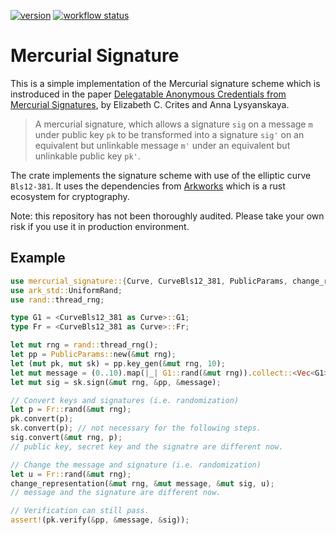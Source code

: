 [![version]][crates.io] [![workflow status]][workflow]

[version]: https://img.shields.io/crates/v/mercurial-signature.svg
[crates.io]: https://crates.io/crates/mercurial-signature
[workflow status]: https://github.com/AlvinHon/mercurial-signature/actions/workflows/build_and_test.yml/badge.svg?branch=main
[workflow]: https://github.com/AlvinHon/mercurial-signature/actions/workflows/build_and_test.yml

# Mercurial Signature

This is a simple implementation of the Mercurial signature scheme which is instroduced in the paper [Delegatable Anonymous Credentials from Mercurial Signatures](https://eprint.iacr.org/2018/923), by Elizabeth C. Crites and Anna Lysyanskaya.

> A mercurial signature, which allows a signature `sig` on a message `m` under public key `pk` to be transformed into a signature `sig'` on an equivalent but unlinkable message `m'` under an equivalent but unlinkable public key `pk'`.

The crate implements the signature scheme with use of the elliptic curve `Bls12-381`. It uses the dependencies from [Arkworks](https://github.com/arkworks-rs/) which is a rust ecosystem for cryptography.

Note: this repository has not been thoroughly audited. Please take your own risk if you use it in production environment.

## Example

```rust
use mercurial_signature::{Curve, CurveBls12_381, PublicParams, change_representation};
use ark_std::UniformRand;
use rand::thread_rng;

type G1 = <CurveBls12_381 as Curve>::G1;
type Fr = <CurveBls12_381 as Curve>::Fr;

let mut rng = rand::thread_rng();
let pp = PublicParams::new(&mut rng);
let (mut pk, mut sk) = pp.key_gen(&mut rng, 10);
let mut message = (0..10).map(|_| G1::rand(&mut rng)).collect::<Vec<G1>>();
let mut sig = sk.sign(&mut rng, &pp, &message);

// Convert keys and signatures (i.e. randomization)
let p = Fr::rand(&mut rng);
pk.convert(p);
sk.convert(p); // not necessary for the following steps.
sig.convert(&mut rng, p);
// public key, secret key and the signatre are different now.

// Change the message and signature (i.e. randomization)
let u = Fr::rand(&mut rng);
change_representation(&mut rng, &mut message, &mut sig, u);
// message and the signature are different now.

// Verification can still pass.
assert!(pk.verify(&pp, &message, &sig));
```
